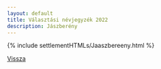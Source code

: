 ```yaml
---
layout: default
title: Választási névjegyzék 2022
description: Jászberény
---
```


{% include settlementHTMLs/Jaaszbereeny.html %}

[Vissza](./)